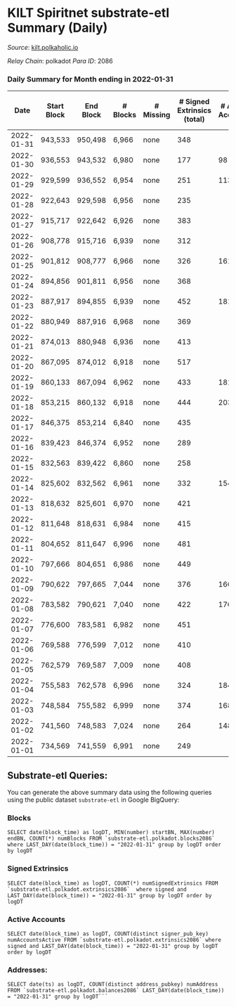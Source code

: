 # KILT Spiritnet substrate-etl Summary (Daily)

_Source_: [kilt.polkaholic.io](https://kilt.polkaholic.io)

*Relay Chain*: polkadot
*Para ID*: 2086



### Daily Summary for Month ending in 2022-01-31


| Date | Start Block | End Block | # Blocks | # Missing | # Signed Extrinsics (total) | # Active Accounts | # Addresses with Balances | # Events | # Transfers | # XCM Transfers In | # XCM Transfers Out |
| ---- | ----------- | --------- | -------- | --------- | --------------------------- | ----------------- | ------------------------- | -------- | ----------- | ------------------ | ------------------- |
| 2022-01-31 | 943,533 | 950,498 | 6,966 | none  | 348 |  | 12,281 | 393,926 | 222 ($1,300,746) |   |   |
| 2022-01-30 | 936,553 | 943,532 | 6,980 | none  | 177 | 98 | 12,266 | 393,388 | 84 ($83,009.75) |   |   |
| 2022-01-29 | 929,599 | 936,552 | 6,954 | none  | 251 | 113 | 12,259 | 392,356 | 140 ($266,506) |   |   |
| 2022-01-28 | 922,643 | 929,598 | 6,956 | none  | 235 |  | 12,250 | 392,180 | 146 ($170,304) |   |   |
| 2022-01-27 | 915,717 | 922,642 | 6,926 | none  | 383 |  | 12,244 | 391,976 | 203 ($1,455,691) |   |   |
| 2022-01-26 | 908,778 | 915,716 | 6,939 | none  | 312 |  | 12,225 | 392,452 | 168 ($684,025) |   |   |
| 2022-01-25 | 901,812 | 908,777 | 6,966 | none  | 326 | 161 | 12,214 | 394,174 | 168 ($389,931) |   |   |
| 2022-01-24 | 894,856 | 901,811 | 6,956 | none  | 368 |  | 12,205 | 393,846 | 223 ($647,674) |   |   |
| 2022-01-23 | 887,917 | 894,855 | 6,939 | none  | 452 | 181 | 12,184 | 393,713 | 289 ($623,055) |   |   |
| 2022-01-22 | 880,949 | 887,916 | 6,968 | none  | 369 |  | 12,167 | 394,506 | 204 ($559,542) |   |   |
| 2022-01-21 | 874,013 | 880,948 | 6,936 | none  | 413 |  | 12,148 | 392,557 | 234 ($328,421) |   |   |
| 2022-01-20 | 867,095 | 874,012 | 6,918 | none  | 517 |  | 12,131 | 392,838 | 184 ($212,039) |   |   |
| 2022-01-19 | 860,133 | 867,094 | 6,962 | none  | 433 | 181 | 12,099 | 394,737 | 203 ($240,932) |   |   |
| 2022-01-18 | 853,215 | 860,132 | 6,918 | none  | 444 | 203 | 12,076 | 392,946 | 258 ($371,522) |   |   |
| 2022-01-17 | 846,375 | 853,214 | 6,840 | none  | 435 |  | 12,062 | 387,608 | 254 ($613,540) |   |   |
| 2022-01-16 | 839,423 | 846,374 | 6,952 | none  | 289 |  | 12,018 | 392,966 | 157 ($333,742) |   |   |
| 2022-01-15 | 832,563 | 839,422 | 6,860 | none  | 258 |  | 11,996 | 387,089 | 141 ($154,973) |   |   |
| 2022-01-14 | 825,602 | 832,562 | 6,961 | none  | 332 | 154 | 11,975 | 393,736 | 207 ($225,330) |   |   |
| 2022-01-13 | 818,632 | 825,601 | 6,970 | none  | 421 |  | 11,963 | 395,395 | 215 ($578,576) |   |   |
| 2022-01-12 | 811,648 | 818,631 | 6,984 | none  | 415 |  | 11,934 | 396,179 | 222 ($246,591) |   |   |
| 2022-01-11 | 804,652 | 811,647 | 6,996 | none  | 481 |  | 11,909 | 397,897 | 260 ($284,549) |   |   |
| 2022-01-10 | 797,666 | 804,651 | 6,986 | none  | 449 |  | 11,886 | 396,402 | 229 ($698,975) |   |   |
| 2022-01-09 | 790,622 | 797,665 | 7,044 | none  | 376 | 166 | 11,858 | 399,345 | 193 ($275,473) |   |   |
| 2022-01-08 | 783,582 | 790,621 | 7,040 | none  | 422 | 176 | 11,840 | 399,041 | 211 ($607,449) |   |   |
| 2022-01-07 | 776,600 | 783,581 | 6,982 | none  | 451 |  | 11,823 | 396,120 | 256 ($266,702) |   |   |
| 2022-01-06 | 769,588 | 776,599 | 7,012 | none  | 410 |  | 11,794 | 397,330 | 255 ($472,389) |   |   |
| 2022-01-05 | 762,579 | 769,587 | 7,009 | none  | 408 |  | 11,781 | 397,060 | 258 ($898,702) |   |   |
| 2022-01-04 | 755,583 | 762,578 | 6,996 | none  | 324 | 184 | 11,755 | 395,694 | 198 ($662,316) |   |   |
| 2022-01-03 | 748,584 | 755,582 | 6,999 | none  | 374 | 168 | 11,735 | 395,882 | 251 ($808,840) |   |   |
| 2022-01-02 | 741,560 | 748,583 | 7,024 | none  | 264 | 148 | 11,705 | 396,459 | 155 ($116,403) |   |   |
| 2022-01-01 | 734,569 | 741,559 | 6,991 | none  | 249 |  | 11,683 | 394,671 | 125 ($82,702.44) |   |   |

## Substrate-etl Queries:
You can generate the above summary data using the following queries using the public dataset `substrate-etl` in Google BigQuery:


### Blocks
```
SELECT date(block_time) as logDT, MIN(number) startBN, MAX(number) endBN, COUNT(*) numBlocks FROM `substrate-etl.polkadot.blocks2086`  where LAST_DAY(date(block_time)) = "2022-01-31" group by logDT order by logDT
```


### Signed Extrinsics
```
SELECT date(block_time) as logDT, COUNT(*) numSignedExtrinsics FROM `substrate-etl.polkadot.extrinsics2086`  where signed and LAST_DAY(date(block_time)) = "2022-01-31" group by logDT order by logDT
```


### Active Accounts
```
SELECT date(block_time) as logDT, COUNT(distinct signer_pub_key) numAccountsActive FROM `substrate-etl.polkadot.extrinsics2086` where signed and LAST_DAY(date(block_time)) = "2022-01-31" group by logDT order by logDT
```


### Addresses:
```
SELECT date(ts) as logDT, COUNT(distinct address_pubkey) numAddress FROM `substrate-etl.polkadot.balances2086` LAST_DAY(date(block_time)) = "2022-01-31" group by logDT```

